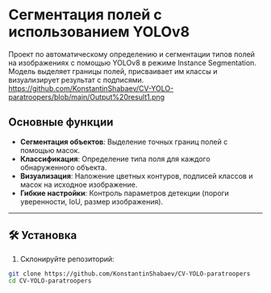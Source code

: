 # Сегментация полей с использованием YOLOv8

Проект по автоматическому определению и сегментации типов полей на изображениях с помощью YOLOv8 в режиме Instance Segmentation. Модель выделяет границы полей, присваивает им классы и визуализирует результат с подписями.
https://github.com/KonstantinShabaev/CV-YOLO-paratroopers/blob/main/Output%20result1.png
## Основные функции
- **Сегментация объектов**: Выделение точных границ полей с помощью масок.
- **Классификация**: Определение типа поля для каждого обнаруженного объекта.
- **Визуализация**: Наложение цветных контуров, подписей классов и масок на исходное изображение.
- **Гибкие настройки**: Контроль параметров детекции (пороги уверенности, IoU, размер изображения).

---

## 🛠 Установка
1. Склонируйте репозиторий:
```bash
git clone https://github.com/KonstantinShabaev/CV-YOLO-paratroopers
cd CV-YOLO-paratroopers
